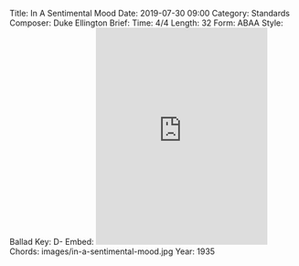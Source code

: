 Title: In A Sentimental Mood
Date: 2019-07-30 09:00
Category: Standards
Composer: Duke Ellington
Brief:
Time: 4/4
Length: 32
Form: ABAA
Style: Ballad
Key: D-
Embed: <iframe src="https://open.spotify.com/embed/playlist/4pYmBo1z6m0y1NtBGwlNJo" width="300" height="380" frameborder="0" allowtransparency="true" allow="encrypted-media"></iframe>
Chords: images/in-a-sentimental-mood.jpg
Year: 1935
